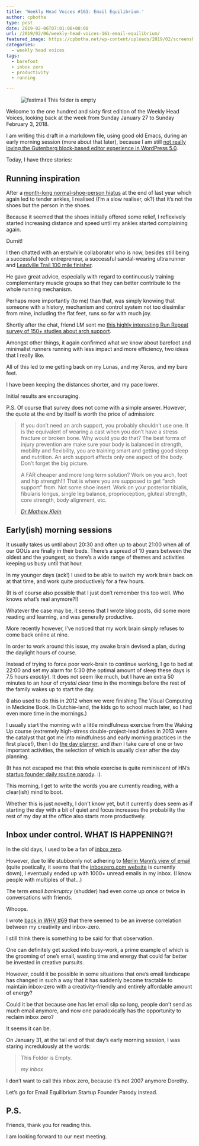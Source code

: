 ```yaml
---
title: 'Weekly Head Voices #161: Email Equilibrium.'
author: cpbotha
type: post
date: 2019-02-06T07:01:08+00:00
url: /2019/02/06/weekly-head-voices-161-email-equilibrium/
featured_image: https://cpbotha.net/wp-content/uploads/2019/02/screenshot_2019-01-31_06-16-47.png
categories:
  - weekly head voices
tags:
  - barefoot
  - inbox zero
  - productivity
  - running

---
```

<figure class="wp-block-image"><img data-attachment-id="3427" data-permalink="https://cpbotha.net/2019/02/06/weekly-head-voices-161-email-equilibrium/screenshot_2019-01-31_06-16-47/" data-orig-file="https://cpbotha.net/wp-content/uploads/2019/02/screenshot_2019-01-31_06-16-47.png" data-orig-size="799,383" data-comments-opened="1" data-image-meta="{&quot;aperture&quot;:&quot;0&quot;,&quot;credit&quot;:&quot;&quot;,&quot;camera&quot;:&quot;&quot;,&quot;caption&quot;:&quot;&quot;,&quot;created_timestamp&quot;:&quot;0&quot;,&quot;copyright&quot;:&quot;&quot;,&quot;focal_length&quot;:&quot;0&quot;,&quot;iso&quot;:&quot;0&quot;,&quot;shutter_speed&quot;:&quot;0&quot;,&quot;title&quot;:&quot;&quot;,&quot;orientation&quot;:&quot;0&quot;}" data-image-title="screenshot_2019-01-31_06-16-47" data-image-description="" data-medium-file="https://cpbotha.net/wp-content/uploads/2019/02/screenshot_2019-01-31_06-16-47-300x144.png" data-large-file="https://cpbotha.net/wp-content/uploads/2019/02/screenshot_2019-01-31_06-16-47.png" src="https://cpbotha.net/wp-content/uploads/2019/02/screenshot_2019-01-31_06-16-47.png" alt="fastmail This folder is empty" class="wp-image-3427" srcset="https://cpbotha.net/wp-content/uploads/2019/02/screenshot_2019-01-31_06-16-47.png 799w, https://cpbotha.net/wp-content/uploads/2019/02/screenshot_2019-01-31_06-16-47-300x144.png 300w, https://cpbotha.net/wp-content/uploads/2019/02/screenshot_2019-01-31_06-16-47-768x368.png 768w" sizes="(max-width: 709px) 85vw, (max-width: 909px) 67vw, (max-width: 984px) 61vw, (max-width: 1362px) 45vw, 600px" /></figure> 

Welcome to the one hundred and sixty first edition of the Weekly Head Voices, looking back at the week from Sunday January 27 to Sunday February 3, 2018.

I am writing this draft in a markdown file, using good old Emacs, during an early morning session (more about that later), because I am still [not really loving the Gutenberg block-based editor experience in WordPress 5.0][1].

Today, I have three stories:

## Running inspiration

After a [month-long normal-shoe-person hiatus][2] at the end of last year which again led to tender ankles, I realised (I&#8217;m a slow realiser, ok?) that it&#8217;s not the shoes but the person in the shoes. 

Because it seemed that the shoes initially offered some relief, I reflexively started increasing distance and speed until my ankles started complaining again.

Durnit!

I then chatted with an erstwhile collaborator who is now, besides still being a successful tech entrepreneur, a successful sandal-wearing ultra runner and [Leadville Trail 100 mile finisher][3].

He gave great advice, especially with regard to continuously training complementary muscle groups so that they can better contribute to the whole running mechanism.

Perhaps more importantly (to me) than that, was simply knowing that someone with a history, mechanism and control system not too dissimilar from mine, including the flat feet, runs so far with much joy.

Shortly after the chat, friend LM sent me [this highly interesting Run Repeat survey of 150+ studies about arch support][4].

Amongst other things, it again confirmed what we know about barefoot and minimalist runners running with less impact and more efficiency, two ideas that I really like.

All of this led to me getting back on my Lunas, and my Xeros, and my bare feet.

I have been keeping the distances shorter, and my pace lower.

Initial results are encouraging.

P.S. Of course that survey does not come with a simple answer. However, the quote at the end by itself is worth the price of admission:

<blockquote class="wp-block-quote">
  <p>
    If you don&#8217;t need an arch support, you probably shouldn&#8217;t use one. It is the equivalent of wearing a cast when you don&#8217;t have a stress fracture or broken bone. Why would you do that? The best forms of injury prevention are make sure your body is balanced in strength, mobility and flexibility, you are training smart and getting good sleep and nutrition. An arch support affects only one aspect of the body. Don&#8217;t forget the big picture.
  </p>
  
  <p>
    A FAR cheaper and more long term solution? Work on you arch, foot and hip strength!!! That is where you are supposed to get &#8220;arch support&#8221; from. Not some shoe insert. Work on your posterior tibialis, fibularis longus, single leg balance, proprioception, gluteal strength, core strength, body alignment, etc.
  </p>
  
  <p>
    <cite>﻿<a href="http://www.doctorsofrunning.com/">Dr Mathew Klein</a></cite>
  </p>
</blockquote>

## Early(ish) morning sessions

It usually takes us until about 20:30 and often up to about 21:00 when all of our GOUs are finally in their beds. There&#8217;s a spread of 10 years between the oldest and the youngest, so there&#8217;s a wide range of themes and activities keeping us busy until that hour.

In my younger days (ack!) I used to be able to switch my work brain back on at that time, and work quite productively for a few hours.

(It is of course also possible that I just don&#8217;t remember this too well. Who knows what&#8217;s real anymore?!)

Whatever the case may be, it seems that I wrote blog posts, did some more reading and learning, and was generally productive.

More recently however, I&#8217;ve noticed that my work brain simply refuses to come back online at nine.

In order to work around this issue, my awake brain devised a plan, during the daylight hours of course.

Instead of trying to force poor work-brain to continue working, I go to bed at 22:00 and set my alarm for 5:30 (the optimal amount of sleep these days is 7.5 hours _exactly_). It does not seem like much, but I have an extra 50 minutes to an hour of _crystal clear_ time in the mornings before the rest of the family wakes up to start the day.

(I also used to do this in 2012 when we were finishing The Visual Computing in Medicine Book. In Dutchie-land, the kids go to school much later, so I had even more time in the mornings.)

I usually start the morning with a little mindfulness exercise from the Waking Up course (extremely high-stress double-project-lead duties in 2013 were the catalyst that got me into mindfulness and early morning practices in the first place!), then I do [the day planner][5], and _then_ I take care of one or two important activities, the selection of which is usually clear after the day planning.

(It has not escaped me that this whole exercise is quite reminiscent of HN&#8217;s [startup founder daily routine parody][6]. :).

This morning, I get to write the words you are currently reading, with a clear(ish) mind to boot.

Whether this is just novelty, I don&#8217;t know yet, but it currently does seem as if starting the day with a bit of quiet and focus increases the probability the rest of my day at the office also starts more productively.

## Inbox under control. WHAT IS HAPPENING?!

In the old days, I used to be a fan of [inbox zero][7].

However, due to life stubbornly not adhering to [Merlin Mann&#8217;s view of email][8] (quite poetically, it seems that the [inboxzero.com website][9] is currently down), I eventually ended up with 1000+ unread emails in my inbox. (I know people with multiples of that…)

The term _email bankruptcy_ (shudder) had even come up once or twice in conversations with friends.

Whoops.

I wrote [back in WHV #69][10] that there seemed to be an inverse correlation between my creativity and inbox-zero.

I still think there is something to be said for that observation.

One can definitely get sucked into busy-work, a prime example of which is the grooming of one&#8217;s email, wasting time and energy that could far better be invested in creative pursuits.

However, could it be possible in some situations that one&#8217;s email landscape has changed in such a way that it has suddenly become tractable to maintain inbox-zero with a creativity-friendly and entirely affordable amount of energy?

Could it be that because one has let email slip so long, people don&#8217;t send as much email anymore, and now one paradoxically has the opportunity to reclaim inbox zero?

It seems it can be.

On January 31, at the tail end of that day&#8217;s early morning session, I was staring incredulously at the words:

<blockquote class="wp-block-quote is-style-default">
  <p>
    This Folder is Empty.
  </p>
  
  <p>
    <cite>my inbox</cite>
  </p>
</blockquote>

I don&#8217;t want to call this inbox zero, because it&#8217;s not 2007 anymore Dorothy.

Let&#8217;s go for Email Equilibrium Startup Founder Parody instead.

## P.S.

Friends, thank you for reading this.

I am looking forward to our next meeting.

 [1]: /2019/01/26/weekly-head-voices-160-write-stuff-down/#btw-1-why-i-dont-yet-like-the-new-wordpress-editor
 [2]: /2019/01/06/the-2018-to-2019-transition-post/#running
 [3]: https://en.wikipedia.org/wiki/Leadville_Trail_100
 [4]: https://runrepeat.com/arch-support-study
 [5]: /2018/10/12/weekly-head-voices-155-lush/#productivity-pro-tip-fool-yourself-into-doing-a-good-daily-review
 [6]: https://news.ycombinator.com/item?id=4166183
 [7]: /tag/inbox-zero/
 [8]: https://lifehacker.com/merlin-mann-presents-inbox-zero-282544
 [9]: http://inboxzero.com
 [10]: /2014/04/29/weekly-head-voices-69-no-sugar-added/
